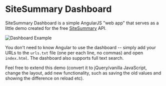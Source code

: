 SiteSummary Dashboard
=====================

SiteSummary Dashboard is a simple AngularJS "web app" that serves as a little demo created for the free [SiteSummary](http://fourtonfish.com/sitesummary) API.

![Dashboard Example](http://fourtonfish.com/sitesummary/preview.png "Dashboard Example")

You don't need to know Angular to use the dashboard -- simply add your URLs to the `urls.txt` file (one per each line, no commas) and open `index.html`. The dashboard also supports full text search.


Feel free to extend this demo (convert it to jQuery/vanilla JavaScript, change the layout, add new functionality, such as saving the old values and showing the difference on reload etc).